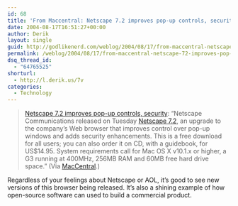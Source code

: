 ```yaml
---
id: 68
title: 'From Maccentral: Netscape 7.2 improves pop-up controls, security'
date: 2004-08-17T16:51:27+00:00
author: Derik
layout: single
guid: http://godlikenerd.com/weblog/2004/08/17/from-maccentral-netscape-72-improves-pop-up-controls-security/
permalink: /weblog/2004/08/17/from-maccentral-netscape-72-improves-pop-up-controls-security/
dsq_thread_id:
  - "64765525"
shorturl:
  - http://l.derik.us/7v
categories:
  - Technology
---
```

> [Netscape 7.2 improves pop-up controls, security](http://maccentral.macworld.com/news/2004/08/17/netscape/?lsrc=mcrss-0804): &#8220;Netscape Communications released on Tuesday [Netscape 7.2](http://channels.netscape.com/ns/browsers/default.jsp), an upgrade to the company&#8217;s Web browser that improves control over pop-up windows and adds security enhancements. This is a free download for all users; you can also order it on CD, with a guidebook, for US$14.95. System requirements call for Mac OS X v10.1.x or higher, a G3 running at 400MHz, 256MB RAM and 60MB free hard drive space.&#8221;
(Via [MacCentral](http://maccentral.macworld.com/).)

Regardless of your feelings about Netscape or AOL, it&#8217;s good to see new versions of this browser being released. It&#8217;s also a shining example of how open-source software can used to build a commercial product.